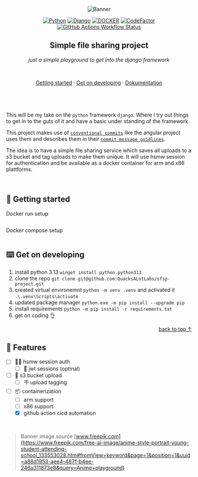 <a id="top"></a>

<div align=center>

![Banner](.docs/assets/banner.jpg)

[![Python](https://img.shields.io/badge/_-3.13.5-ff9863?style=flat-square&logo=python&logoColor=white&labelColor=e6805a "python version")](#) [![Django](https://img.shields.io/badge/_-5.2.5-ff9863?style=flat-square&logo=django&logoColor=white&labelColor=e6805a "django version")](#) [![DOCKER](https://img.shields.io/badge/containerized-white?style=flat-square&logo=docker&logoColor=white&labelColor=e6805a&color=ff9863 "build with docker")](#) [![CodeFactor](https://img.shields.io/codefactor/grade/github/QuacksALotLabs/sfsp-project?style=flat-square&logo=devbox&label=%C2%A0&labelColor=e6805a&color=ff9863 "codefactor rating (clickable)")](https://www.codefactor.io/repository/github/QuacksALotLabs/sfsp-project) [![GitHub Actions Workflow Status](https://img.shields.io/github/actions/workflow/status/SirQuacksAlot/py.django.playground/.github/workflows/build.yml?style=flat-square&logo=github&label=build&labelColor=e6805a&color=ff9863 "github actions workflow status")](#)


## Simple file sharing project

*just a simple playground to get into the django framework*

<br>

[Getting started](#-getting-started) · [Get on developing](#️-get-on-developing) · [Dokumentation]()

</div>

# 

<br>

This will be my take on the `python` framework `django`. Where I try out things to get in to the guts of it and have a basic under standing of the framework.

This project makes use of [`conventional commits`](https://www.conventionalcommits.org/en/v1.0.0/) like the angular project uses them and describes them in their [`commit message guidlines`](https://github.com/angular/angular/blob/22b96b9/CONTRIBUTING.md#-commit-message-guidelines).

The idea is to have a simple file sharing service which saves all uploads to a s3 bucket and tag uploads to make them unique. It will use hsmw session for authentication and be available as a docker container for arm and x86 plattforms.

<br>

## 🛫 Getting started

Docker run setup

```bash

```

Docker compose setup

```bash

```

## ⌨️ Get on developing

1. install python 3.13 `winget install python.python313`
2. clone the repo `git clone git@github.com:QuacksALotLabs/sfsp-project.git`
3. created virtual environemnt `python -m venv .venv` and activated it `.\.venv\Scripts\activate`
4. updated package manager `python.exe -m pip install --upgrade pip`
5. install requirements `python -m pip install -r requirements.txt`
6. get on coding 👌

<div align=right>

[back to top ↑](#user-content-top)

</div>

## 🧳 Features

- [ ] 🧑‍🎓 hsmw session auth
  - [ ] 🔐 jwt sessions (optinal)
- [ ] 💾 s3 bucket upload
  - [ ] 🪧 upload tagging
- [ ] 📦 containerization
  - [ ] arm support
  - [ ] x86 support
  - [x] github action cicd automation

<br>

> Banner image source [www.freepik.com](https://www.freepik.com/free-ai-image/anime-style-portrait-young-student-attending-school_133553028.htm#fromView=keyword&page=1&position=1&uuid=a88d1953-aee4-487f-b4ee-246a311873e8&query=Anime+playground)